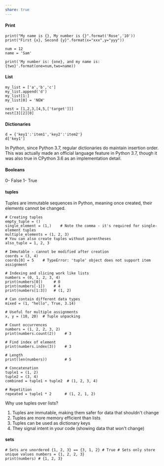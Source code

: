 ```yaml
---
share: true
---
```


#### Print
```
print("My name is {}, My number is {}".format('Rose','10'))
print("First {x}, Second {y}".format(x="xxx",y="yyy"))
```

```
num = 12
name = 'Sam'
```

```
print('My number is: {one}, and my name is:{two}'.format(one=num,two=name))
```

#### List
```
my_list = ['a','b','c']
my_list.append('d')
my_list[1:]
my_list[0] = 'NEW'
```

```
nest = [1,2,3,[4,5,['target']]]
nest[3][2][0]
```

#### Dictionaries
```
d = {'key1':'item1','key2':'item2'}
d['key1']
```
In Python, since Python 3.7, regular dictionaries do maintain insertion order. This was actually made an official language feature in Python 3.7, though it was also true in CPython 3.6 as an implementation detail.

#### Booleans 
0- False 1- True

#### tuples
Tuples are immutable sequences in Python, meaning once created, their elements cannot be changed.
```
# Creating tuples
empty_tuple = ()
single_element = (1,)    # Note the comma - it's required for single-element tuples
multiple_elements = (1, 2, 3)
# You can also create tuples without parentheses
also_tuple = 1, 2, 3
```

```
# Immutable - cannot be modified after creation
coords = (3, 4)
coords[0] = 5    # TypeError: 'tuple' object does not support item assignment

# Indexing and slicing work like lists
numbers = (0, 1, 2, 3, 4)
print(numbers[0])     # 0
print(numbers[-1])    # 4
print(numbers[1:3])   # (1, 2)

# Can contain different data types
mixed = (1, "hello", True, 3.14)

# Useful for multiple assignments
x, y = (10, 20)  # Tuple unpacking
```

```
# Count occurrences
numbers = (1, 2, 2, 3, 2)
print(numbers.count(2))    # 3

# Find index of element
print(numbers.index(3))    # 3

# Length
print(len(numbers))        # 5

# Concatenation
tuple1 = (1, 2)
tuple2 = (3, 4)
combined = tuple1 + tuple2  # (1, 2, 3, 4)

# Repetition
repeated = tuple1 * 2      # (1, 2, 1, 2)
```

Why use tuples over lists?

1. Tuples are immutable, making them safer for data that shouldn't change
2. Tuples are more memory efficient than lists
3. Tuples can be used as dictionary keys
4. They signal intent in your code (showing data that won't change)

#### sets
```
# Sets are unordered {1, 2, 3} == {3, 1, 2} # True # Sets only store unique values numbers = {1, 2, 2, 3} 
print(numbers) # {1, 2, 3}
```